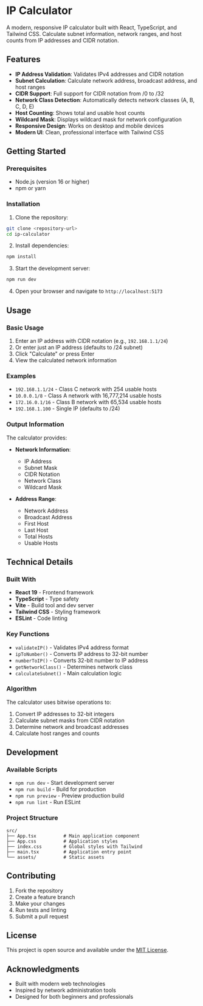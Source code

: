 # IP Calculator

A modern, responsive IP calculator built with React, TypeScript, and Tailwind CSS. Calculate subnet information, network ranges, and host counts from IP addresses and CIDR notation.

## Features

- **IP Address Validation**: Validates IPv4 addresses and CIDR notation
- **Subnet Calculation**: Calculate network address, broadcast address, and host ranges
- **CIDR Support**: Full support for CIDR notation from /0 to /32
- **Network Class Detection**: Automatically detects network classes (A, B, C, D, E)
- **Host Counting**: Shows total and usable host counts
- **Wildcard Mask**: Displays wildcard mask for network configuration
- **Responsive Design**: Works on desktop and mobile devices
- **Modern UI**: Clean, professional interface with Tailwind CSS

## Getting Started

### Prerequisites

- Node.js (version 16 or higher)
- npm or yarn

### Installation

1. Clone the repository:
```bash
git clone <repository-url>
cd ip-calculator
```

2. Install dependencies:
```bash
npm install
```

3. Start the development server:
```bash
npm run dev
```

4. Open your browser and navigate to `http://localhost:5173`

## Usage

### Basic Usage

1. Enter an IP address with CIDR notation (e.g., `192.168.1.1/24`)
2. Or enter just an IP address (defaults to /24 subnet)
3. Click "Calculate" or press Enter
4. View the calculated network information

### Examples

- `192.168.1.1/24` - Class C network with 254 usable hosts
- `10.0.0.1/8` - Class A network with 16,777,214 usable hosts
- `172.16.0.1/16` - Class B network with 65,534 usable hosts
- `192.168.1.100` - Single IP (defaults to /24)

### Output Information

The calculator provides:

- **Network Information**:
  - IP Address
  - Subnet Mask
  - CIDR Notation
  - Network Class
  - Wildcard Mask

- **Address Range**:
  - Network Address
  - Broadcast Address
  - First Host
  - Last Host
  - Total Hosts
  - Usable Hosts

## Technical Details

### Built With

- **React 19** - Frontend framework
- **TypeScript** - Type safety
- **Vite** - Build tool and dev server
- **Tailwind CSS** - Styling framework
- **ESLint** - Code linting

### Key Functions

- `validateIP()` - Validates IPv4 address format
- `ipToNumber()` - Converts IP address to 32-bit number
- `numberToIP()` - Converts 32-bit number to IP address
- `getNetworkClass()` - Determines network class
- `calculateSubnet()` - Main calculation logic

### Algorithm

The calculator uses bitwise operations to:
1. Convert IP addresses to 32-bit integers
2. Calculate subnet masks from CIDR notation
3. Determine network and broadcast addresses
4. Calculate host ranges and counts

## Development

### Available Scripts

- `npm run dev` - Start development server
- `npm run build` - Build for production
- `npm run preview` - Preview production build
- `npm run lint` - Run ESLint

### Project Structure

```
src/
├── App.tsx          # Main application component
├── App.css          # Application styles
├── index.css        # Global styles with Tailwind
├── main.tsx         # Application entry point
└── assets/          # Static assets
```

## Contributing

1. Fork the repository
2. Create a feature branch
3. Make your changes
4. Run tests and linting
5. Submit a pull request

## License

This project is open source and available under the [MIT License](LICENSE).

## Acknowledgments

- Built with modern web technologies
- Inspired by network administration tools
- Designed for both beginners and professionals
